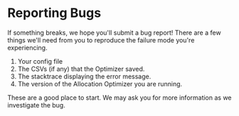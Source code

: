 # Reporting Bugs

If something breaks, we hope you'll submit a bug report!
There are a few things we'll need from you to reproduce the failure mode you're experiencing.

1. Your config file
2. The CSVs (if any) that the Optimizer saved.
3. The stacktrace displaying the error message.
4. The version of the Allocation Optimizer you are running.

These are a good place to start.
We may ask you for more information as we investigate the bug.

